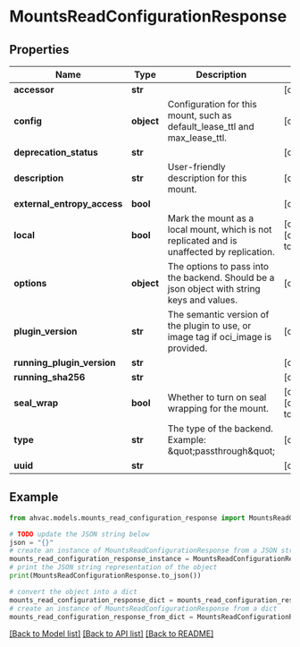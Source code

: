# MountsReadConfigurationResponse


## Properties

Name | Type | Description | Notes
------------ | ------------- | ------------- | -------------
**accessor** | **str** |  | [optional] 
**config** | **object** | Configuration for this mount, such as default_lease_ttl and max_lease_ttl. | [optional] 
**deprecation_status** | **str** |  | [optional] 
**description** | **str** | User-friendly description for this mount. | [optional] 
**external_entropy_access** | **bool** |  | [optional] 
**local** | **bool** | Mark the mount as a local mount, which is not replicated and is unaffected by replication. | [optional] [default to False]
**options** | **object** | The options to pass into the backend. Should be a json object with string keys and values. | [optional] 
**plugin_version** | **str** | The semantic version of the plugin to use, or image tag if oci_image is provided. | [optional] 
**running_plugin_version** | **str** |  | [optional] 
**running_sha256** | **str** |  | [optional] 
**seal_wrap** | **bool** | Whether to turn on seal wrapping for the mount. | [optional] [default to False]
**type** | **str** | The type of the backend. Example: \&quot;passthrough\&quot; | [optional] 
**uuid** | **str** |  | [optional] 

## Example

```python
from ahvac.models.mounts_read_configuration_response import MountsReadConfigurationResponse

# TODO update the JSON string below
json = "{}"
# create an instance of MountsReadConfigurationResponse from a JSON string
mounts_read_configuration_response_instance = MountsReadConfigurationResponse.from_json(json)
# print the JSON string representation of the object
print(MountsReadConfigurationResponse.to_json())

# convert the object into a dict
mounts_read_configuration_response_dict = mounts_read_configuration_response_instance.to_dict()
# create an instance of MountsReadConfigurationResponse from a dict
mounts_read_configuration_response_from_dict = MountsReadConfigurationResponse.from_dict(mounts_read_configuration_response_dict)
```
[[Back to Model list]](../README.md#documentation-for-models) [[Back to API list]](../README.md#documentation-for-api-endpoints) [[Back to README]](../README.md)


